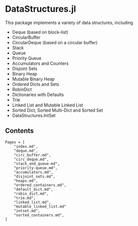 # DataStructures.jl

This package implements a variety of data structures, including

-   Deque (based on block-list)
-   CircularBuffer
-   CircularDeque (based on a circular buffer)
-   Stack
-   Queue
-   Priority Queue
-   Accumulators and Counters
-   Disjoint Sets
-   Binary Heap
-   Mutable Binary Heap
-   Ordered Dicts and Sets
-   RobinDict
-   Dictionaries with Defaults
-   Trie
-   Linked List and Mutable Linked List
-   Sorted Dict, Sorted Multi-Dict and Sorted Set
-   DataStructures.IntSet

## Contents

```@contents
Pages = [
    "index.md",
    "deque.md",
    "circ_buffer.md",
    "circ_deque.md",
    "stack_and_queue.md",
    "priority-queue.md",
    "accumulators.md",
    "disjoint_sets.md",
    "heaps.md",
    "ordered_containers.md",
    "default_dict.md",
    "robin_dict.md",
    "trie.md",
    "linked_list.md",
    "mutable_linked_list.md"
    "intset.md",
    "sorted_containers.md",
]
```
